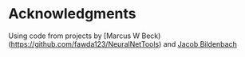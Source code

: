 # Acknowledgments 

Using code from projects by [Marcus W Beck)(https://github.com/fawda123/NeuralNetTools) and [Jacob Bildenbach](https://github.com/jblinden/ml-bias)

